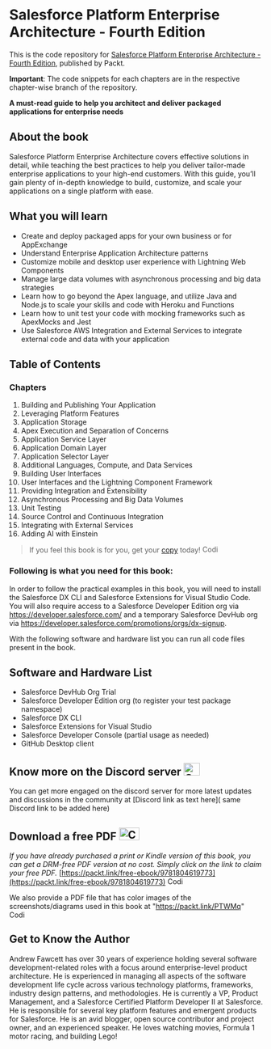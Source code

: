 # Salesforce Platform Enterprise Architecture - Fourth Edition
This is the code repository for [Salesforce Platform Enterprise Architecture - Fourth Edition](https://www.amazon.com/Salesforce-Platform-Enterprise-Architecture-applications/dp/1804619779/ref=tmm_pap_swatch_0?_encoding=UTF8&qid=&sr=), published by Packt. 

****Important****: The code snippets for each chapters are in the respective chapter-wise branch of the repository.  

**A must-read guide to help you architect and deliver packaged applications for enterprise needs**

## About the book

Salesforce Platform Enterprise Architecture covers effective solutions in detail, while teaching the best practices to help you deliver tailor-made enterprise applications to your high-end customers. With this guide, you’ll gain plenty of in-depth knowledge to build, customize, and scale your applications on a single platform with ease.

## What you will learn

- Create and deploy packaged apps for your own business or for AppExchange
- Understand Enterprise Application Architecture patterns
- Customize mobile and desktop user experience with Lightning Web Components
- Manage large data volumes with asynchronous processing and big data strategies
- Learn how to go beyond the Apex language, and utilize Java and Node.js to scale your skills and code with Heroku and Functions
- Learn how to unit test your code with mocking frameworks such as ApexMocks and Jest
- Use Salesforce AWS Integration and External Services to integrate external code and data with your application


## Table of Contents
### Chapters
1. Building and Publishing Your Application
2. Leveraging Platform Features
3. Application Storage
4. Apex Execution and Separation of Concerns
5. Application Service Layer
6. Application Domain Layer
7. Application Selector Layer
8. Additional Languages, Compute, and Data Services
9. Building User Interfaces
10. User Interfaces and the Lightning Component Framework
11. Providing Integration and Extensibility
12. Asynchronous Processing and Big Data Volumes
13. Unit Testing
14. Source Control and Continuous Integration
15. Integrating with External Services
16. Adding AI with Einstein


> If you feel this book is for you, get your [copy](https://www.amazon.com/Salesforce-Platform-Enterprise-Architecture-applications/dp/1804619779/ref=tmm_pap_swatch_0?_encoding=UTF8&qid=&sr=) today! <img alt="Coding" height="15" width="35"  src="https://media.tenor.com/ex_HDD_k5P8AAAAi/habbo-habbohotel.gif">


### Following is what you need for this book: ###

In order to follow the practical examples in this book, you will need to install the Salesforce DX CLI and Salesforce Extensions for Visual Studio Code. You will also require access to a Salesforce Developer Edition org via https://developer.salesforce.com/ and a temporary Salesforce DevHub org via https://developer.salesforce.com/promotions/orgs/dx-signup. 

With the following software and hardware list you can run all code files present in the book.

## Software and Hardware List

- Salesforce DevHub Org Trial 
- Salesforce Developer Edition org (to register your test package namespace) 
- Salesforce DX CLI 
- Salesforce Extensions for Visual Studio 
- Salesforce Developer Console (partial usage as needed) 
- GitHub Desktop client 


## Know more on the Discord server <img alt="Coding" height="25" width="32"  src="https://cliply.co/wp-content/uploads/2021/08/372108630_DISCORD_LOGO_400.gif">

You can get more engaged on the discord server for more latest updates and discussions in the community at [Discord link as text here]( same Discord link to be added here) 

## Download a free PDF <img alt="Coding" height="25" width="40" src="https://emergency.com.au/wp-content/uploads/2021/03/free.gif">

_If you have already purchased a print or Kindle version of this book, you can get a DRM-free PDF version at no cost. Simply click on the link to claim your free PDF._
[https://packt.link/free-ebook/9781804619773](https://packt.link/free-ebook/9781804619773) <img alt="Coding" height="15" width="35"  src="https://media.tenor.com/ex_HDD_k5P8AAAAi/habbo-habbohotel.gif">

We also provide a PDF file that has color images of the screenshots/diagrams used in this book at "https://packt.link/PTWMq" <img alt="Coding" height="15" width="35"  src="https://media.tenor.com/ex_HDD_k5P8AAAAi/habbo-habbohotel.gif">


## Get to Know the Author

Andrew Fawcett has over 30 years of experience holding several software development-related roles with a focus around enterprise-level product architecture. He is experienced in managing all aspects of the software development life cycle across various technology platforms, frameworks, industry design patterns, and methodologies. He is currently a VP, Product Management, and a Salesforce Certified Platform Developer II at Salesforce. He is responsible for several key platform features and emergent products for Salesforce. He is an avid blogger, open source contributor and project owner, and an experienced speaker. He loves watching movies, Formula 1 motor racing, and building Lego!
